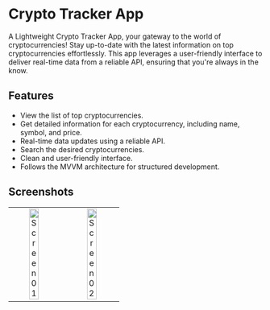 
# Crypto Tracker App

A Lightweight Crypto Tracker App, your gateway to the world of cryptocurrencies! Stay up-to-date with the latest information on top cryptocurrencies effortlessly. This app leverages a user-friendly interface to deliver real-time data from a reliable API, ensuring that you're always in the know.


## Features

- View the list of top cryptocurrencies.
- Get detailed information for each cryptocurrency, including name, symbol, and price.
- Real-time data updates using a reliable API.
- Search the desired cryptocurrencies.
- Clean and user-friendly interface.
- Follows the MVVM architecture for structured development.


## Screenshots

<table style="margin: 0 auto;">
    <tr>
        <td style="text-align: center;"><img src="https://github.com/amishsxt/Crypto-Tracker-App/assets/93335461/6bccfd3f-5c1e-4f6d-9332-12781f3687d9" alt="Screen01" width="45%" style="margin-right: 10%;"></td>
        <td style="text-align: center;"><img src="https://github.com/amishsxt/Crypto-Tracker-App/assets/93335461/c8363138-1da2-4e26-a46b-b066fd171d51" alt="Screen02" width="45%"></td>
    </tr>
</table>



